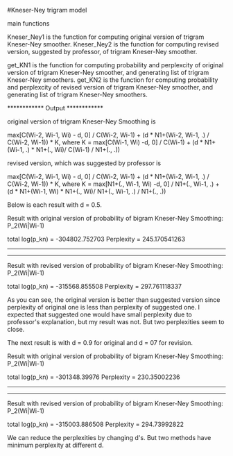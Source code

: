 #Kneser-Ney trigram model


main functions

Kneser_Ney1 is the function for computing original version of trigram Kneser-Ney smoother. 
Kneser_Ney2 is the function for computing revised version, suggested by professor, of trigram Kneser-Ney smoother.

get_KN1 is the function for computing probability and perplexcity of original version of trigram Kneser-Ney smoother,
and generating list of trigram Kneser-Ney smoothers.
get_KN2 is the function for computing probability and perplexcity of revised version of trigram Kneser-Ney smoother,
and generating list of trigram Kneser-Ney smoothers.


************ Output ************

original version of trigram Kneser-Ney Smoothing is

max[C(Wi-2, Wi-1, Wi) - d, 0] / C(Wi-2, Wi-1) + (d * N1+(Wi-2, Wi-1, .) / C(Wi-2, Wi-1)) * K,
where K = max[C(Wi-1, Wi) -d, 0] / C(Wi-1) + (d * N1+(Wi-1, .) * N1+(., Wi)/ C(Wi-1) / N1+(., .))

revised version, which was suggested by professor is

max[C(Wi-2, Wi-1, Wi) - d, 0] / C(Wi-2, Wi-1) + (d * N1+(Wi-2, Wi-1, .) / C(Wi-2, Wi-1)) * K,
where K = max[N1+(., Wi-1, Wi) -d, 0] / N1+(., Wi-1, .) + (d * N1+(Wi-1, Wi) * N1+(., Wi)/ N1+(., Wi-1, .) / N1+(., .))

Below is each result with d = 0.5.

Result with original version of probability of bigram Kneser-Ney Smoothing: P_2(Wi|Wi-1)

total log(p_kn) = -304802.752703
Perplexity      = 245.170541263

-----------------------------------------------------------------------------------------------
-----------------------------------------------------------------------------------------------

Result with revised version of probability of bigram Kneser-Ney Smoothing: P_2(Wi|Wi-1)

total log(p_kn) = -315568.855508
Perplexity      = 297.761118337


As you can see, the original version is better than suggested version since perplexity of original one
is less than perplexity of suggested one. I expected that suggested one would have small perplexity due to
professor's explanation, but my result was not. But two perplexities seem to close.



The next result is with d = 0.9 for original and d = 07 for revision.

Result with original version of probability of bigram Kneser-Ney Smoothing: P_2(Wi|Wi-1)

total log(p_kn) = -301348.39976
Perplexity      = 230.35002236

-----------------------------------------------------------------------------------------------
-----------------------------------------------------------------------------------------------

Result with revised version of probability of bigram Kneser-Ney Smoothing: P_2(Wi|Wi-1)

total log(p_kn) = -315003.886508
Perplexity      = 294.73992822


We can reduce the perplexities by changing d's. But two methods have minimum perplexity at 
different d.
